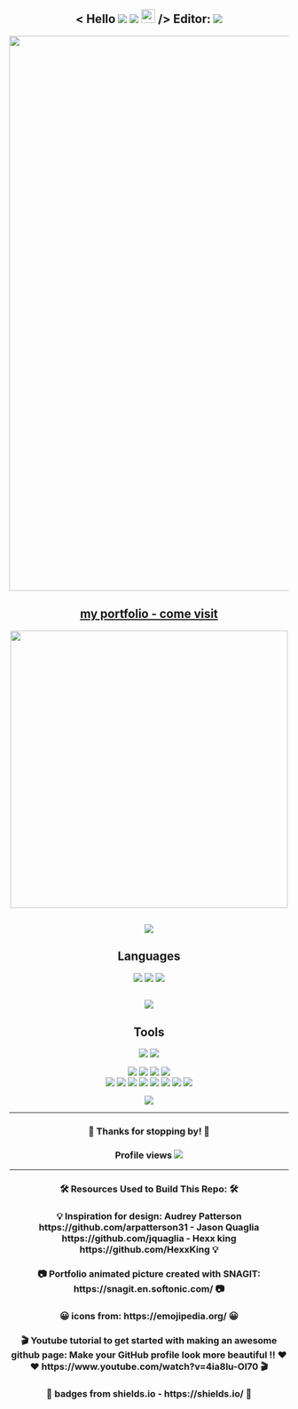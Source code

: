 <h2 align="center">< Hello
  <a href="https://www.linkedin.com/in/fizzo999/"><img src="https://img.shields.io/badge/-LinkedIn-0e76a8?style=flat-square&logo=Linkedin&logoColor=white"></a>
  <a href="mailto:fizzo999@gmail.com"><img src="https://img.shields.io/badge/Gmail-D14836?style=flatt-square&logo=gmail&logoColor=white"></a>
  <img src="https://raw.githubusercontent.com/MartinHeinz/MartinHeinz/master/wave.gif" width="25px"> />
  Editor: <img src="https://img.shields.io/badge/-Visual%20Studio%20Code-333333?style=flat&logo=visual-studio-code&logoColor=007ACC">
</h2>

<a href="https://fizzo-portfolio2021.herokuapp.com/" target="_blank">
  <p align="center">
    <img src="./portfolioNEW-07-04-2021shortVersionSmall.gif" width="1000px">
  </p>
</a>

<!-- <a href="https://fizzo-portfolio2021.herokuapp.com/" target="_blank">
  <video autoplay loop muted plays-inline >
    <source src="./2021-07-04_10-35-41.mp4" type="video/mp4"/>
  </video>
</a> -->

<h2 align="center"><a href="https://fizzo-portfolio2021.herokuapp.com/"  target="_blank">my portfolio - come visit</a></h2>

<p align="center">
  <img src="https://static0.makeuseofimages.com/wordpress/wp-content/uploads/2019/05/github-sponsors-logo.png" width="500px">
</p>


<h2 align="center">
  <a align="center" href="https://github.com/fizzo999/github-readme-stats">
    <img align="center" src="https://github-readme-stats.vercel.app/api?username=fizzo999&show_icons=true&theme= tokyonight" />
  </a>
</h2>


  
<h2 align="center">Languages</h2>

<p align="center">
  <img src="https://img.shields.io/badge/-HTML-333333?style=flat&logo=HTML5">
  <img src="https://img.shields.io/badge/-CSS-333333?style=flat&logo=CSS3&logoColor=1572B6"> 
  <img src="https://img.shields.io/badge/-JavaScript-333333?style=flat&logo=javascript">
</p>
<h2 align="center">
  <a href="https://github.com/fizzo999/github-readme-stats"><img src="https://github-readme-stats.vercel.app/api/top-langs/?username=fizzo999&layout=compact&theme=tokyonight&card_width=500" /></a>
</h2>


<h2 align="center">Tools</h2>
<p align="center">
  <img src="https://img.shields.io/badge/-React-000000?style=flat&logo=react&logoColor=00c8ff">
  <img src="https://img.shields.io/badge/-Bootstrap-333333?style=flat&logo=bootstrap&logoColor=563D7C">
</p>
<p align="center">
  <img src="http://img.shields.io/badge/-Git-F1502F?style=flat&logo=git&logoColor=FFFFFF">
  <img src="http://img.shields.io/badge/-Github-000000?style=flat&logo=github&logoColor=FFFFFF">
  <img src="http://img.shields.io/badge/-VS%20Code-007ACC?style=flat&logo=visual%20studio%20code&logoColor=white">
  <img src="http://img.shields.io/badge/-Visual%20Studio-7A1680?style=flat&logo=visual%20studio&logoColor=white">
<br>
  <img src="https://img.shields.io/badge/-MongoDB-333333?style=flat&logo=mongodb">
  <img src="https://img.shields.io/badge/-Express.js-787878?style=flat">
  <img src="https://img.shields.io/badge/-React-000000?style=flat&logo=react&logoColor=00c8ff">
  <img src="https://img.shields.io/badge/-Node.js-333333?style=flat&logo=node.js">
  <img src="http://img.shields.io/badge/-Heroku-430098?style=flat&logo=heroku&logoColor=white">
  <img src="https://img.shields.io/badge/-Bootstrap-333333?style=flat&logo=bootstrap&logoColor=563D7C">  
  <img src="https://img.shields.io/badge/Postgres-%23316192.svg?style=flat&logo=postgresql&logoColor=00c8ff">
  <img src="https://img.shields.io/badge/jQuery%20-%230769AD.svg?style=flat&logo=jquery&logoColor=00c8ff">
</p>


<p align="center">
  <img src="https://github-readme-stats.vercel.app/api?username=fizzo999&show_icons=true&theme=merko">
</p>

<hr/>

<h3 align="center"> 💖 Thanks for stopping by! 💖 </h3>

<h3 align="center">
  Profile views
  <img src="https://gpvc.arturio.dev/fizzo999">
</h3>

<hr/>

<h3 align="center"> 🛠️ Resources Used to Build This Repo: 🛠️ </h3>
<h3 align="center"> 💡 Inspiration for design: Audrey Patterson https://github.com/arpatterson31 - Jason Quaglia https://github.com/jquaglia - Hexx king https://github.com/HexxKing  💡 </h3>
<h3 align="center"> 📷 Portfolio animated picture created with SNAGIT: https://snagit.en.softonic.com/  📷 </h3>
<h3 align="center"> 😀 icons from: https://emojipedia.org/  😀 </h3>
<h3 align="center"> 🎬 Youtube tutorial to get started with making an awesome github page: Make your GitHub profile look more beautiful !! ❤️❤️ https://www.youtube.com/watch?v=4ia8lu-Ol70  🎬 </h3>

<h3 align="center"> 💊 badges from shields.io - https://shields.io/  💊 </h3>

<!--
**fizzo999/fizzo999** is a ✨ _special_ ✨ repository because its `README.md` (this file) appears on your GitHub profile.
-->
<!-- Here are some ideas to get you started:
- 🔭 I’m currently working on ...
- 🌱 I’m currently learning ...
- 👯 I’m looking to collaborate on ...
- 🤔 I’m looking for help with ...
- 💬 Ask me about ...
- 📫 How to reach me: ...
- 😄 Pronouns: ...
- ⚡ Fun fact: ... -->
<!-- ![header img](./img/header.png) -->
<!-- ## < Hi there! <img src="https://raw.githubusercontent.com/MartinHeinz/MartinHeinz/master/wave.gif" width="25px"> /> -->
<!-- [![Linkedin Badge](https://img.shields.io/badge/-LinkedIn-0e76a8?style=flat-square&logo=Linkedin&logoColor=white)](https://www.linkedin.com/in/fizzo999/) -->
<!-- [![Twitter Badge](https://img.shields.io/badge/-Twitter-00acee?style=flat-square&logo=Twitter&logoColor=white)](https://twitter.com/30aud6) -->
<!-- [![Instagram Badge](https://img.shields.io/badge/-Instagram-e4405f?style=flat-square&logo=Instagram&logoColor=white)](https://instagram.com/30aud6/) -->
<!-- [![Gmail Badge](https://img.shields.io/badge/Gmail-D14836?style=flatt-square&logo=gmail&logoColor=white)](mailto:fizzo999@gmail.com) -->
<!-- ### 💻 🛠️ Tech and Tools -->
<!-- **OS** : WSL Ubuntu   -->
<!-- **Editor** : ![Visual Studio Code](https://img.shields.io/badge/-Visual%20Studio%20Code-333333?style=flat&logo=visual-studio-code&logoColor=007ACC) -->
<!-- ### ![GitHub Img](https://static0.makeuseofimages.com/wordpress/wp-content/uploads/2019/05/github-sponsors-logo.png) GitHub Stats -->
<!-- [![Top Langs](https://github-readme-stats.vercel.app/api/top-langs/?username=fizzo999&layout=compact&theme=tokyonight&card_width=500)](https://github.com/fizzo999/github-readme-stats) -->
